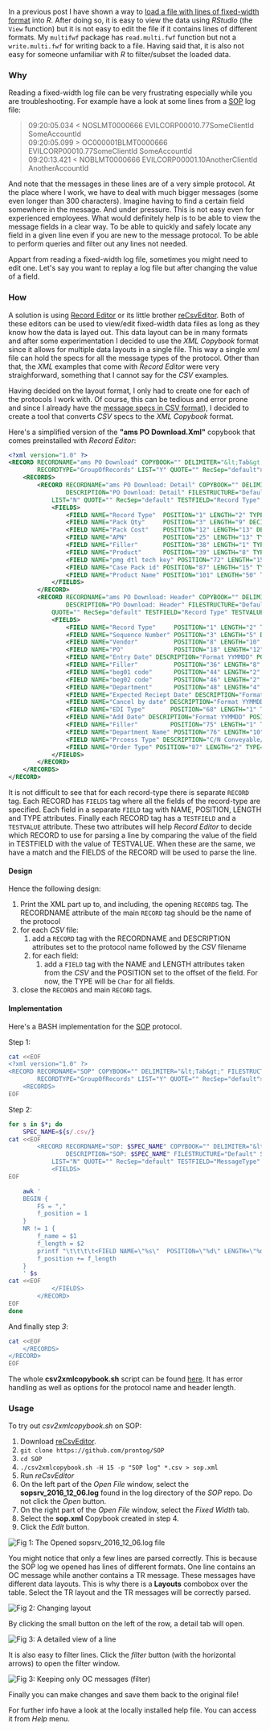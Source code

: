 In a previous post I have shown a way to [load a file with lines of fixed-width format](https://prontog.wordpress.com/2016/01/27/reading-a-file-with-lines-of-different-fixed-width-formats/) into *R*. After doing so, it is easy to view the data using *RStudio* (the `View` function) but it is not easy to edit the file if it contains lines of different formats. My `multifwf` package has `read.multi.fwf` function but not a `write.multi.fwf` for writing back to a file. Having said that, it is also not easy for someone unfamiliar with *R* to filter/subset the loaded data.

### Why

Reading a fixed-width log file can be very frustrating especially while you are troubleshooting. For example have a look at some lines from a [SOP](https://github.com/prontog/SOP/blob/master/logs/sopsrv_2016_12_06.log) log file: 

> 09:20:05.034 < NOSLMT0000666    EVILCORP00010.77SomeClientId    SomeAccountId   
> 09:20:05.099 > OC000001BLMT0000666    EVILCORP00010.77SomeClientId    SomeAccountId   
> 09:20:13.421 < NOBLMT0000666 EVILCORP00001.10AnotherClientId AnotherAccountId

And note that the messages in these lines are of a very simple protocol. At the place where I work, we have to deal with much bigger messages (some even longer than 300 characters).  Imagine having to find a certain field somewhere in the message. And under pressure. This is not easy even for experienced employees. What would definitely help is to be able to view the message fields in a clear way. To be able to quickly and safely locate any field in a given line even if you are new to the message protocol. To be able to perform queries and filter out any lines not needed.

Appart from reading a fixed-width log file, sometimes you might need to edit one. Let's say you want to replay a log file but after changing the value of a field.

### How

A solution is using [Record Editor](http://record-editor.sourceforge.net/) or its little brother [reCsvEditor](http://recsveditor.sourceforge.net/). Both of these editors can be used to view/edit fixed-width data files as long as they know how the data is layed out. This data layout can be in many formats and after some experimentation I decided to use the *XML Copybook* format since it allows for multiple data layouts in a single file. This way a single *xml* file can hold the specs for all the message types of the protocol. Other than that, the *XML* examples that come with *Record Editor* were very straighforward, something that I cannot say for the *CSV* examples.

Having decided on the layout format, I only had to create one for each of the protocols I work with. Of course, this can be tedious and error prone and since I already have the [message specs in CSV format](https://prontog.wordpress.com/2016/02/02/using-pandoc-and-make-to-extract-specs-from-a-word-document/)), I decided to create a tool that converts *CSV* specs to the *XML Copybook* format.

Here's a simplified version of the **"ams PO Download.Xml"** copybook that comes preinstalled with *Record Editor*:

```xml
<?xml version="1.0" ?>
<RECORD RECORDNAME="ams PO Download" COPYBOOK="" DELIMITER="&lt;Tab&gt;" FILESTRUCTURE="Default" STYLE="0"
        RECORDTYPE="GroupOfRecords" LIST="Y" QUOTE="" RecSep="default">
    <RECORDS>
        <RECORD RECORDNAME="ams PO Download: Detail" COPYBOOK="" DELIMITER="&lt;Tab&gt;"
                DESCRIPTION="PO Download: Detail" FILESTRUCTURE="Default" STYLE="0" ECORDTYPE="RecordLayout"
            LIST="N" QUOTE="" RecSep="default" TESTFIELD="Record Type" TESTVALUE="D1">
            <FIELDS>
                <FIELD NAME="Record Type"  POSITION="1" LENGTH="2" TYPE="Char"/>
                <FIELD NAME="Pack Qty"     POSITION="3" LENGTH="9" DECIMAL="4" TYPE="Num Assumed Decimal (Zero padded)"/>
                <FIELD NAME="Pack Cost"    POSITION="12" LENGTH="13" DECIMAL="4" TYPE="Num Assumed Decimal (Zero padded)"/>
                <FIELD NAME="APN"          POSITION="25" LENGTH="13" TYPE="Num (Right Justified zero padded)"/>
                <FIELD NAME="Filler"       POSITION="38" LENGTH="1" TYPE="Char"/>
                <FIELD NAME="Product"      POSITION="39" LENGTH="8" TYPE="Num (Right Justified zero padded)"/>
                <FIELD NAME="pmg dtl tech key" POSITION="72" LENGTH="15" TYPE="Char"/>
                <FIELD NAME="Case Pack id" POSITION="87" LENGTH="15" TYPE="Char"/>
                <FIELD NAME="Product Name" POSITION="101" LENGTH="50" TYPE="Char"/>
            </FIELDS>
        </RECORD>
        <RECORD RECORDNAME="ams PO Download: Header" COPYBOOK="" DELIMITER="&lt;Tab&gt;"
                DESCRIPTION="PO Download: Header" FILESTRUCTURE="Default" STYLE="0" RECORDTYPE="RecordLayout" LIST="N"
            QUOTE="" RecSep="default" TESTFIELD="Record Type" TESTVALUE="H1">
            <FIELDS>
                <FIELD NAME="Record Type"     POSITION="1" LENGTH="2" TYPE="Char"/>
                <FIELD NAME="Sequence Number" POSITION="3" LENGTH="5" DECIMAL="3" TYPE="Num Assumed Decimal (Zero padded)"/>
                <FIELD NAME="Vendor"          POSITION="8" LENGTH="10" TYPE="Num (Right Justified zero padded)"/>
                <FIELD NAME="PO"              POSITION="18" LENGTH="12" TYPE="Num Assumed Decimal (Zero padded)"/>
                <FIELD NAME="Entry Date" DESCRIPTION="Format YYMMDD" POSITION="30" LENGTH="6" TYPE="Char"/>
                <FIELD NAME="Filler"          POSITION="36" LENGTH="8" TYPE="Char"/>
                <FIELD NAME="beg01 code"      POSITION="44" LENGTH="2" TYPE="Char"/>
                <FIELD NAME="beg02 code"      POSITION="46" LENGTH="2" TYPE="Char"/>
                <FIELD NAME="Department"      POSITION="48" LENGTH="4" TYPE="Char"/>
                <FIELD NAME="Expected Reciept Date" DESCRIPTION="Format YYMMDD" POSITION="52" LENGTH="6" TYPE="Char"/>
                <FIELD NAME="Cancel by date" DESCRIPTION="Format YYMMDD" POSITION="58" LENGTH="6" TYPE="Char"/>
                <FIELD NAME="EDI Type"       POSITION="68" LENGTH="1" TYPE="Char"/>
                <FIELD NAME="Add Date" DESCRIPTION="Format YYMMDD" POSITION="69" LENGTH="6" TYPE="Char"/>
                <FIELD NAME="Filler"         POSITION="75" LENGTH="1" TYPE="Char"/>
                <FIELD NAME="Department Name" POSITION="76" LENGTH="10" TYPE="Char"/>
                <FIELD NAME="Prcoess Type" DESCRIPTION="C/N Conveyable/Non-Conveyable" POSITION="86" LENGTH="1" TYPE="Char"/>
                <FIELD NAME="Order Type" POSITION="87" LENGTH="2" TYPE="Char"/>
            </FIELDS>
        </RECORD>
    </RECORDS>
</RECORD>
```

It is not difficult to see that for each record-type there is separate `RECORD` tag. Each RECORD has `FIELDS` tag where all the fields of the record-type are specified. Each field in a separate `FIELD` tag with NAME, POSITION, LENGTH and TYPE attributes. Finally each RECORD tag has a `TESTFIELD` and a `TESTVALUE` attribute. These two attributes will help *Record Editor* to decide which RECORD to use for parsing a line by comparing the value of the field in TESTFIELD with the value of TESTVALUE. When these are the same, we have a match and the FIELDS of the RECORD will be used to parse the line.

#### Design

Hence the following design:

1. Print the XML part up to, and including, the opening `RECORDS` tag. The RECORDNAME attribute of the main `RECORD` tag should be the name of the protocol
1. for each *CSV* file:
    1. add a `RECORD` tag with the RECORDNAME and DESCRIPTION attributes set to the protocol name followed by the *CSV* filename
    1. for each field:
        1. add a `FIELD` tag with the NAME and LENGTH attributes taken from the *CSV* and the POSITION set to the offset of the field. For now, the TYPE will be `Char` for all fields.
1. close the `RECORDS` and main `RECORD` tags.

#### Implementation

Here's a BASH implementation for the [SOP](https://github.com/prontog/SOP) protocol.

Step 1:

```bash
cat <<EOF
<?xml version="1.0" ?>
<RECORD RECORDNAME="SOP" COPYBOOK="" DELIMITER="&lt;Tab&gt;" FILESTRUCTURE="Default" STYLE="0" 
        RECORDTYPE="GroupOfRecords" LIST="Y" QUOTE="" RecSep="default">
	<RECORDS>
EOF
```

Step 2:

```bash
for s in $*; do
	SPEC_NAME=${s/.csv/}
cat <<EOF
		<RECORD RECORDNAME="SOP: $SPEC_NAME" COPYBOOK="" DELIMITER="&lt;Tab&gt;" 
		        DESCRIPTION="SOP: $SPEC_NAME" FILESTRUCTURE="Default" STYLE="0" ECORDTYPE="RecordLayout"
			LIST="N" QUOTE="" RecSep="default" TESTFIELD="MessageType" TESTVALUE="$SPEC_NAME">
			<FIELDS>
EOF

	awk '
	BEGIN {
		FS = ","
		f_position = 1
	}
	NR != 1 {
		f_name = $1
		f_length = $2
		printf "\t\t\t\t<FIELD NAME=\"%s\"  POSITION=\"%d\" LENGTH=\"%d\" TYPE=\"Char\"/>\n", f_name, f_position, f_length
		f_position += f_length
	}
	' $s
cat <<EOF
			</FIELDS>
		</RECORD>
EOF
done
```

And finally step *3*:

```bash
cat <<EOF
	</RECORDS>
</RECORD>
EOF
```

The whole **csv2xmlcopybook.sh** script can be found [here](https://github.com/prontog/SOP/blob/master/specs/csv2xmlcopybook.sh). It has error handling as well as options for the protocol name and header length.

### Usage

To try out *csv2xmlcopybook.sh* on SOP:

1. Download [reCsvEditor](https://sourceforge.net/projects/recsveditor/files/reCsvEditor/).
1. `git clone https://github.com/prontog/SOP`
1. `cd SOP`
1. `./csv2xmlcopybook.sh -H 15 -p "SOP log" *.csv > sop.xml`
1. Run *reCsvEditor*
1. On the left part of the *Open File* window, select the **sopsrv_2016_12_06.log** found in the log directory of the *SOP* repo. Do not click the *Open* button.
1. On the right part of the *Open File* window, select the *Fixed Width* tab.
1. Select the **sop.xml** Copybook created in step 4.
1. Click the *Edit* button.

![Fig 1: The Opened *sopsrv_2016_12_06.log* file](https://raw.githubusercontent.com/prontog/blog-entries/master/record_editor/opened_log.jpg)

You might notice that only a few lines are parsed correctly. This is because the SOP log we opened has lines of different formats. One line contains an OC message while another contains a TR message. These messages have different data layouts. This is why there is a **Layouts** combobox over the table. Select the TR layout and the TR messages will be correctly parsed.

![Fig 2: Changing layout ](https://raw.githubusercontent.com/prontog/blog-entries/master/record_editor/changing_layouts.jpg)

By clicking the small button on the left of the row, a detail tab will open. 

![Fig 3: A detailed view of a line ](https://raw.githubusercontent.com/prontog/blog-entries/master/record_editor/msg_detail.jpg)

It is also easy to filter lines. Click the *filter* button (with the horizontal arrows) to open the filter window.

![Fig 3: Keeping only OC messages (filter) ](https://raw.githubusercontent.com/prontog/blog-entries/master/record_editor/filtering_msgs.jpg)

Finally you can make changes and save them back to the original file!

For further info have a look at the locally installed help file. You can access it from *Help* menu.
